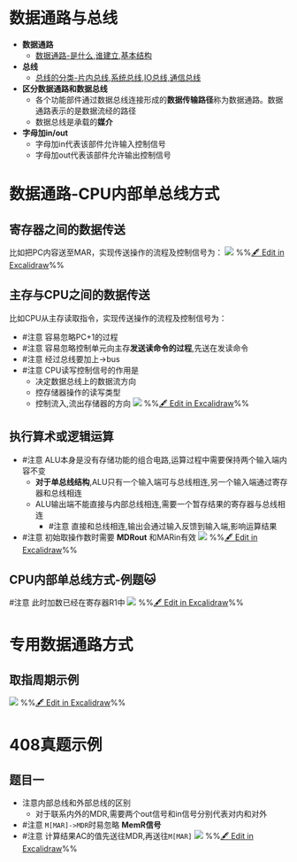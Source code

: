 # 数据通路与总线
- **数据通路**
	- [数据通路-是什么,谁建立,基本结构](数据通路-是什么,谁建立,基本结构.md)
- **总线**
	- [总线的分类-片内总线,系统总线,IO总线,通信总线](总线的分类-片内总线,系统总线,IO总线,通信总线.md)
- **区分数据通路和数据总线**
	- 各个功能部件通过数据总线连接形成的**数据传输路径**称为数据通路。数据通路表示的是数据流经的路径
	- 数据总线是承载的**媒介**
- **字母加in/out**
	- 字母加in代表该部件允许输入控制信号
	- 字母加out代表该部件允许输出控制信号
# 数据通路-CPU内部单总线方式
## 寄存器之间的数据传送
比如把PC内容送至MAR，实现传送操作的流程及控制信号为：
![](attachments/%E6%95%B0%E6%8D%AE%E9%80%9A%E8%B7%AF%E7%9A%84%E5%8A%9F%E8%83%BD%E5%92%8C%E5%9F%BA%E6%9C%AC%E7%BB%93%E6%9E%84%202022-09-16%2022.01.48.excalidraw.svg)
%%[🖋 Edit in Excalidraw](attachments/%E6%95%B0%E6%8D%AE%E9%80%9A%E8%B7%AF%E7%9A%84%E5%8A%9F%E8%83%BD%E5%92%8C%E5%9F%BA%E6%9C%AC%E7%BB%93%E6%9E%84%202022-09-16%2022.01.48.excalidraw.md)%%
## 主存与CPU之间的数据传送
比如CPU从主存读取指令，实现传送操作的流程及控制信号为：
- #注意 容易忽略PC+1的过程
- #注意 容易忽略控制单元向主存**发送读命令的过程**,先送在发读命令
- #注意 经过总线要加上->bus
- #注意 CPU读写控制信号的作用是
	- 决定数据总线上的数据流方向
	- 控存储器操作的读写类型
	- 控制流入,流出存储器的方向
![](attachments/%E6%95%B0%E6%8D%AE%E9%80%9A%E8%B7%AF%E7%9A%84%E5%8A%9F%E8%83%BD%E5%92%8C%E5%9F%BA%E6%9C%AC%E7%BB%93%E6%9E%84%202022-09-16%2022.05.16.excalidraw.svg)
%%[🖋 Edit in Excalidraw](attachments/%E6%95%B0%E6%8D%AE%E9%80%9A%E8%B7%AF%E7%9A%84%E5%8A%9F%E8%83%BD%E5%92%8C%E5%9F%BA%E6%9C%AC%E7%BB%93%E6%9E%84%202022-09-16%2022.05.16.excalidraw.md)%%
## 执行算术或逻辑运算
- #注意 ALU本身是没有存储功能的组合电路,运算过程中需要保持两个输入端内容不变
	- **对于单总线结构**,ALU只有一个输入端可与总线相连,另一个输入端通过寄存器和总线相连
	- ALU输出端不能直接与内部总线相连,需要一个暂存结果的寄存器与总线相连
		- #注意 直接和总线相连,输出会通过输入反馈到输入端,影响运算结果
- #注意 初始取操作数时需要 **MDRout** 和MARin有效
![](attachments/%E6%95%B0%E6%8D%AE%E9%80%9A%E8%B7%AF%E7%9A%84%E5%8A%9F%E8%83%BD%E5%92%8C%E5%9F%BA%E6%9C%AC%E7%BB%93%E6%9E%84%202022-09-17%2020.28.54.excalidraw.svg)
%%[🖋 Edit in Excalidraw](attachments/%E6%95%B0%E6%8D%AE%E9%80%9A%E8%B7%AF%E7%9A%84%E5%8A%9F%E8%83%BD%E5%92%8C%E5%9F%BA%E6%9C%AC%E7%BB%93%E6%9E%84%202022-09-17%2020.28.54.excalidraw.md)%%

## CPU内部单总线方式-例题🐱
#注意 此时加数已经在寄存器R1中
![](attachments/%E6%95%B0%E6%8D%AE%E9%80%9A%E8%B7%AF%E7%9A%84%E5%8A%9F%E8%83%BD%E5%92%8C%E5%9F%BA%E6%9C%AC%E7%BB%93%E6%9E%84%202022-09-17%2020.39.01.excalidraw.svg)
%%[🖋 Edit in Excalidraw](attachments/%E6%95%B0%E6%8D%AE%E9%80%9A%E8%B7%AF%E7%9A%84%E5%8A%9F%E8%83%BD%E5%92%8C%E5%9F%BA%E6%9C%AC%E7%BB%93%E6%9E%84%202022-09-17%2020.39.01.excalidraw.md)%%

# 专用数据通路方式
## 取指周期示例
![](attachments/%E6%95%B0%E6%8D%AE%E9%80%9A%E8%B7%AF%E7%9A%84%E5%8A%9F%E8%83%BD%E5%92%8C%E5%9F%BA%E6%9C%AC%E7%BB%93%E6%9E%84%202022-09-17%2020.53.33.excalidraw.svg)
%%[🖋 Edit in Excalidraw](attachments/%E6%95%B0%E6%8D%AE%E9%80%9A%E8%B7%AF%E7%9A%84%E5%8A%9F%E8%83%BD%E5%92%8C%E5%9F%BA%E6%9C%AC%E7%BB%93%E6%9E%84%202022-09-17%2020.53.33.excalidraw.md)%%

# 408真题示例
## 题目一
- 注意内部总线和外部总线的区别
	- 对于联系内外的MDR,需要两个out信号和in信号分别代表对内和对外
- #注意 ``M[MAR]->MDR``时易忽略 **MemR信号**
- #注意 计算结果AC的值先送往MDR,再送往``M[MAR]``
![](attachments/%E6%95%B0%E6%8D%AE%E9%80%9A%E8%B7%AF%E7%9A%84%E5%8A%9F%E8%83%BD%E5%92%8C%E5%9F%BA%E6%9C%AC%E7%BB%93%E6%9E%84%202022-09-17%2022.05.39.excalidraw.svg)
%%[🖋 Edit in Excalidraw](attachments/%E6%95%B0%E6%8D%AE%E9%80%9A%E8%B7%AF%E7%9A%84%E5%8A%9F%E8%83%BD%E5%92%8C%E5%9F%BA%E6%9C%AC%E7%BB%93%E6%9E%84%202022-09-17%2022.05.39.excalidraw.md)%%